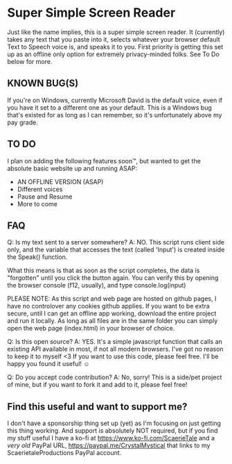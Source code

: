 # Super Simple Screen Reader

Just like the name implies, this is a super simple screen reader.  It (currently) takes any text that you paste into it, selects whatever your browser default Text to Speech voice is, and speaks it to you.  First priority is getting this set up as an offline only option for extremely privacy-minded folks.  See To Do below for more.

## KNOWN BUG(S)
If you're on Windows, currently Microsoft David is the default voice, even if you have it set to a different one as your default.  This is a Windows bug that's existed for as long as I can remember, so it's unfortunately above my pay grade.

## TO DO
I plan on adding the following features soon™, but wanted to get the absolute basic website up and running ASAP:
* AN OFFLINE VERSION (ASAP)
* Different voices
* Pause and Resume
* More to come

## FAQ
Q: Is my text sent to a server somewhere?
A: NO.  This script runs client side only, and the variable that accesses the text (called 'Input') is created inside the Speak() function.

What this means is that as soon as the script completes, the data is "forgotten" until you click the button again.  You can verify this by opening the browser console (f12, usually), and type
    console.log(input)
    
PLEASE NOTE: As this script and web page are hosted on github pages, I have no controlover any cookies github applies.  If you want to be extra secure, until I can get an offline app working, download the entire project and run it locally.  As long as all files are in the same folder you can simply open the web page (index.html) in your browser of choice.

Q: Is this open source?
A: YES.  It's a simple javascript function that calls an existing API available in most, if not all modern browsers.  I've got no reason to keep it to myself <3  If you want to use this code, please feel free.  I'll be happy you found it useful! ☺

Q: Do you accept code contribution?
A: No, sorry!  This is a side/pet project of mine, but if you want to fork it and add to it, please feel free!

## Find this useful and want to support me?
I don't have a sponsorship thing set up (yet) as I'm focusing on just getting this thing working.  And support is absolutely NOT required, but if you find my stuff useful I have a ko-fi at https://www.ko-fi.com/ScaerieTale and a *very old* PayPal URL, https://paypal.me/CrystalMystical that links to my ScaerietaleProductions PayPal account.